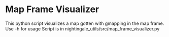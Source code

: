 # Map Frame Visualizer
This python script visualizes a map gotten with gmapping in the map frame. Use -h for usage
Script is in nightingale_utils/src/map_frame_visualizer.py
